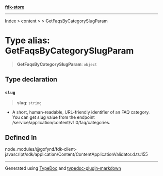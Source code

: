 [**fdk-store**](../../../README.md)
***

[Index](../../../API.md) > [content](../../README.md) > [<internal>](../README.md) > GetFaqsByCategorySlugParam

# Type alias: GetFaqsByCategorySlugParam

> **GetFaqsByCategorySlugParam**: `object`

## Type declaration

### `slug`

> **slug**: `string`

- A short, human-readable, URL-friendly identifier of
an FAQ category. You can get slug value from the endpoint
/service/application/content/v1.0/faq/categories.

## Defined In

node\_modules/@gofynd/fdk-client-javascript/sdk/application/Content/ContentApplicationValidator.d.ts:155

***
Generated using [TypeDoc](https://typedoc.org/) and [typedoc-plugin-markdown](https://www.npmjs.com/package/typedoc-plugin-markdown)
